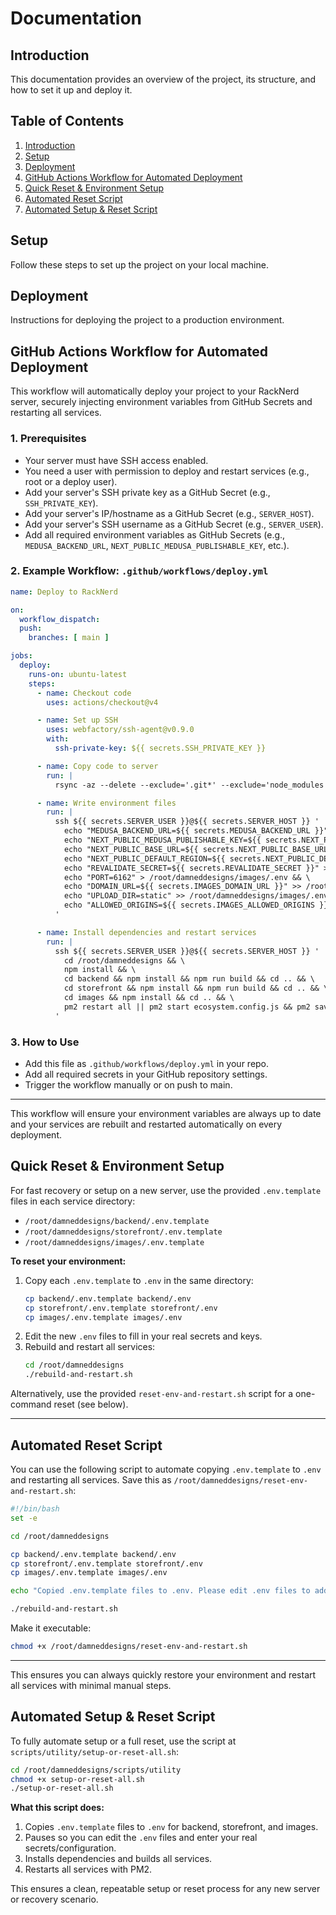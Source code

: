 # Documentation

## Introduction
This documentation provides an overview of the project, its structure, and how to set it up and deploy it.

## Table of Contents
1. [Introduction](#introduction)
2. [Setup](#setup)
3. [Deployment](#deployment)
4. [GitHub Actions Workflow for Automated Deployment](#github-actions-workflow-for-automated-deployment)
5. [Quick Reset & Environment Setup](#quick-reset--environment-setup)
6. [Automated Reset Script](#automated-reset-script)
7. [Automated Setup & Reset Script](#automated-setup--reset-script)

## Setup
Follow these steps to set up the project on your local machine.

## Deployment
Instructions for deploying the project to a production environment.

## GitHub Actions Workflow for Automated Deployment

This workflow will automatically deploy your project to your RackNerd server, securely injecting environment variables from GitHub Secrets and restarting all services. 

### 1. Prerequisites
- Your server must have SSH access enabled.
- You need a user with permission to deploy and restart services (e.g., root or a deploy user).
- Add your server's SSH private key as a GitHub Secret (e.g., `SSH_PRIVATE_KEY`).
- Add your server's IP/hostname as a GitHub Secret (e.g., `SERVER_HOST`).
- Add your server's SSH username as a GitHub Secret (e.g., `SERVER_USER`).
- Add all required environment variables as GitHub Secrets (e.g., `MEDUSA_BACKEND_URL`, `NEXT_PUBLIC_MEDUSA_PUBLISHABLE_KEY`, etc.).

### 2. Example Workflow: `.github/workflows/deploy.yml`

```yaml
name: Deploy to RackNerd

on:
  workflow_dispatch:
  push:
    branches: [ main ]

jobs:
  deploy:
    runs-on: ubuntu-latest
    steps:
      - name: Checkout code
        uses: actions/checkout@v4

      - name: Set up SSH
        uses: webfactory/ssh-agent@v0.9.0
        with:
          ssh-private-key: ${{ secrets.SSH_PRIVATE_KEY }}

      - name: Copy code to server
        run: |
          rsync -az --delete --exclude='.git*' --exclude='node_modules' ./ ${{ secrets.SERVER_USER }}@${{ secrets.SERVER_HOST }}:/root/damneddesigns/

      - name: Write environment files
        run: |
          ssh ${{ secrets.SERVER_USER }}@${{ secrets.SERVER_HOST }} '
            echo "MEDUSA_BACKEND_URL=${{ secrets.MEDUSA_BACKEND_URL }}" > /root/damneddesigns/backend/.env && \
            echo "NEXT_PUBLIC_MEDUSA_PUBLISHABLE_KEY=${{ secrets.NEXT_PUBLIC_MEDUSA_PUBLISHABLE_KEY }}" > /root/damneddesigns/storefront/.env && \
            echo "NEXT_PUBLIC_BASE_URL=${{ secrets.NEXT_PUBLIC_BASE_URL }}" >> /root/damneddesigns/storefront/.env && \
            echo "NEXT_PUBLIC_DEFAULT_REGION=${{ secrets.NEXT_PUBLIC_DEFAULT_REGION }}" >> /root/damneddesigns/storefront/.env && \
            echo "REVALIDATE_SECRET=${{ secrets.REVALIDATE_SECRET }}" >> /root/damneddesigns/storefront/.env && \
            echo "PORT=6162" > /root/damneddesigns/images/.env && \
            echo "DOMAIN_URL=${{ secrets.IMAGES_DOMAIN_URL }}" >> /root/damneddesigns/images/.env && \
            echo "UPLOAD_DIR=static" >> /root/damneddesigns/images/.env && \
            echo "ALLOWED_ORIGINS=${{ secrets.IMAGES_ALLOWED_ORIGINS }}" >> /root/damneddesigns/images/.env
          '

      - name: Install dependencies and restart services
        run: |
          ssh ${{ secrets.SERVER_USER }}@${{ secrets.SERVER_HOST }} '
            cd /root/damneddesigns && \
            npm install && \
            cd backend && npm install && npm run build && cd .. && \
            cd storefront && npm install && npm run build && cd .. && \
            cd images && npm install && cd .. && \
            pm2 restart all || pm2 start ecosystem.config.js && pm2 save
          '
```

### 3. How to Use
- Add this file as `.github/workflows/deploy.yml` in your repo.
- Add all required secrets in your GitHub repository settings.
- Trigger the workflow manually or on push to main.

---

This workflow will ensure your environment variables are always up to date and your services are rebuilt and restarted automatically on every deployment.

## Quick Reset & Environment Setup

For fast recovery or setup on a new server, use the provided `.env.template` files in each service directory:

- `/root/damneddesigns/backend/.env.template`
- `/root/damneddesigns/storefront/.env.template`
- `/root/damneddesigns/images/.env.template`

**To reset your environment:**
1. Copy each `.env.template` to `.env` in the same directory:
   ```bash
   cp backend/.env.template backend/.env
   cp storefront/.env.template storefront/.env
   cp images/.env.template images/.env
   ```
2. Edit the new `.env` files to fill in your real secrets and keys.
3. Rebuild and restart all services:
   ```bash
   cd /root/damneddesigns
   ./rebuild-and-restart.sh
   ```

Alternatively, use the provided `reset-env-and-restart.sh` script for a one-command reset (see below).

---

## Automated Reset Script

You can use the following script to automate copying `.env.template` to `.env` and restarting all services. Save this as `/root/damneddesigns/reset-env-and-restart.sh`:

```bash
#!/bin/bash
set -e

cd /root/damneddesigns

cp backend/.env.template backend/.env
cp storefront/.env.template storefront/.env
cp images/.env.template images/.env

echo "Copied .env.template files to .env. Please edit .env files to add real secrets if needed."

./rebuild-and-restart.sh
```

Make it executable:
```bash
chmod +x /root/damneddesigns/reset-env-and-restart.sh
```

---

This ensures you can always quickly restore your environment and restart all services with minimal manual steps.

## Automated Setup & Reset Script

To fully automate setup or a full reset, use the script at `scripts/utility/setup-or-reset-all.sh`:

```bash
cd /root/damneddesigns/scripts/utility
chmod +x setup-or-reset-all.sh
./setup-or-reset-all.sh
```

**What this script does:**
1. Copies `.env.template` files to `.env` for backend, storefront, and images.
2. Pauses so you can edit the `.env` files and enter your real secrets/configuration.
3. Installs dependencies and builds all services.
4. Restarts all services with PM2.

This ensures a clean, repeatable setup or reset process for any new server or recovery scenario.